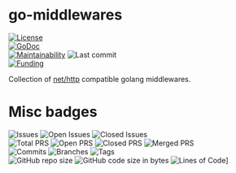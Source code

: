 # go-middlewares
[![License](https://img.shields.io/badge/License-BSD%202--Clause-blue.svg)](LICENSE)  
[![GoDoc](https://pkg.go.dev/badge/dictyBase/go-middlewares)](https://pkg.go.dev/dictyBase/go-middlewares)   
[![Maintainability](https://api.codeclimate.com/v1/badges/6be0548f1ca22d27fc01/maintainability)](https://codeclimate.com/github/dictyBase/go-middlewares/maintainability)
![Last commit](https://badgen.net/github/last-commit/dictyBase/go-middlewares/develop)   
[![Funding](https://badgen.net/badge/NIGMS/Rex%20L%20Chisholm,dictyBase,DCR/yellow?list=|)](https://projectreporter.nih.gov/project_info_description.cfm?aid=10024726&icde=0)

Collection of [net/http](https://golang.org/pkg/net/http/) compatible golang middlewares.


# Misc badges
![Issues](https://badgen.net/github/issues/dictyBase/go-middlewares)
![Open Issues](https://badgen.net/github/open-issues/dictyBase/go-middlewares)
![Closed Issues](https://badgen.net/github/closed-issues/dictyBase/go-middlewares)   
![Total PRS](https://badgen.net/github/prs/dictyBase/go-middlewares)
![Open PRS](https://badgen.net/github/open-prs/dictyBase/go-middlewares)
![Closed PRS](https://badgen.net/github/closed-prs/dictyBase/go-middlewares)
![Merged PRS](https://badgen.net/github/merged-prs/dictyBase/go-middlewares)   
![Commits](https://badgen.net/github/commits/dictyBase/go-middlewares/develop)
![Branches](https://badgen.net/github/branches/dictyBase/go-middlewares)
![Tags](https://badgen.net/github/tags/dictyBase/go-middlewares)   
![GitHub repo size](https://img.shields.io/github/repo-size/dictyBase/go-middlewares?style=plastic)
![GitHub code size in bytes](https://img.shields.io/github/languages/code-size/dictyBase/go-middlewares?style=plastic)
![Lines of Code](https://badgen.net/codeclimate/loc/dictyBase/go-middlewares)]
